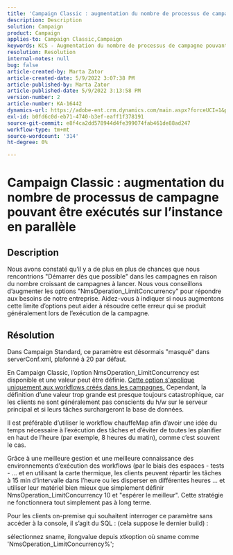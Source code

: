 ```yaml
---
title: 'Campaign Classic : augmentation du nombre de processus de campagne pouvant être exécutés sur l’instance en parallèle'
description: Description
solution: Campaign
product: Campaign
applies-to: Campaign Classic,Campaign
keywords: KCS - Augmentation du nombre de processus de campagne pouvant être exécutés sur l’instance en parallèle
resolution: Resolution
internal-notes: null
bug: false
article-created-by: Marta Zator
article-created-date: 5/9/2022 3:07:38 PM
article-published-by: Marta Zator
article-published-date: 5/9/2022 3:13:58 PM
version-number: 2
article-number: KA-16442
dynamics-url: https://adobe-ent.crm.dynamics.com/main.aspx?forceUCI=1&pagetype=entityrecord&etn=knowledgearticle&id=919ebec1-a9cf-ec11-a7b5-0022480a8e40
exl-id: b0fd6c0d-eb71-4740-b3ef-eaff1f378191
source-git-commit: e8f4ca2dd578944d4fe399074fab461de88ad247
workflow-type: tm+mt
source-wordcount: '314'
ht-degree: 0%

---
```


# Campaign Classic : augmentation du nombre de processus de campagne pouvant être exécutés sur l’instance en parallèle

## Description


Nous avons constaté qu’il y a de plus en plus de chances que nous rencontrions &quot;Démarrer dès que possible&quot; dans les campagnes en raison du nombre croissant de campagnes à lancer.
Nous vous conseillons d’augmenter les options &quot;NmsOperation_LimitConcurrency&quot; pour répondre aux besoins de notre entreprise.
Aidez-vous à indiquer si nous augmentons cette limite d’options peut aider à résoudre cette erreur qui se produit généralement lors de l’exécution de la campagne.


## Résolution


Dans Campaign Standard, ce paramètre est désormais &quot;masqué&quot; dans serverConf.xml, plafonné à 20 par défaut.  

En Campaign Classic, l’option NmsOperation_LimitConcurrency est disponible et une valeur peut être définie. <u>Cette option s&#39;applique uniquement aux workflows créés dans les campagnes.</u> Cependant, la définition d’une valeur trop grande est presque toujours catastrophique, car les clients ne sont généralement pas conscients du h/w sur le serveur principal et si leurs tâches surchargeront la base de données.

Il est préférable d’utiliser le workflow chauffeMap afin d’avoir une idée du temps nécessaire à l’exécution des tâches et d’éviter de toutes les planifier en haut de l’heure (par exemple, 8 heures du matin), comme c’est souvent le cas.

Grâce à une meilleure gestion et une meilleure connaissance des environnements d’exécution des workflows (par le biais des espaces - tests - ... et en utilisant la carte thermique, les clients peuvent répartir les tâches à 15 min d’intervalle dans l’heure ou les disperser en différentes heures ... et utiliser leur matériel bien mieux que simplement définir NmsOperation_LimitConcurrency 10 et &quot;espérer le meilleur&quot;. Cette stratégie ne fonctionnera tout simplement pas à long terme.





Pour les clients on-premise qui souhaitent interroger ce paramètre sans accéder à la console, il s’agit du SQL : (cela suppose le dernier build) :

sélectionnez sname, ilongvalue depuis xtkoption où sname comme &#39;NmsOperation_LimitConcurrency%&#39;;
